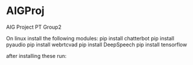 # AIGProj
AIG Project PT Group2

On linux install the following modules:
pip install chatterbot
pip install pyaudio
pip install webrtcvad
pip install DeepSpeech
pip install tensorflow

after installing these run:



